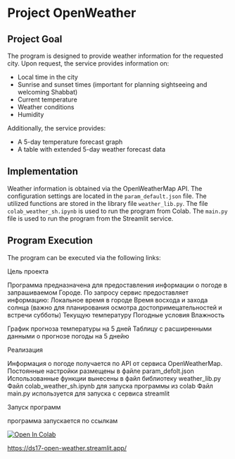 # Project OpenWeather

## Project Goal

The program is designed to provide weather information for the requested city. Upon request, the service provides information on:

- Local time in the city
- Sunrise and sunset times (important for planning sightseeing and welcoming Shabbat)
- Current temperature
- Weather conditions
- Humidity

Additionally, the service provides:
- A 5-day temperature forecast graph
- A table with extended 5-day weather forecast data

## Implementation

Weather information is obtained via the OpenWeatherMap API. The configuration settings are located in the `param_default.json` file. The utilized functions are stored in the library file `weather_lib.py`. The file `colab_weather_sh.ipynb` is used to run the program from Colab. The `main.py` file is used to run the program from the Streamlit service.

## Program Execution

The program can be executed via the following links:



Цель проекта

Программа предназначена для предоставления информации о погоде в запрашиваемом Городе.
По запросу сервис предоставляет информацию:
Локальное время в городе
Время восхода и захода солнца (важно для планирования осмотра достопримецательностей и встречи субботы) 
Текущую температуру 
Погодные условия
Влажность

График прогноза температуры на 5 дней
Таблицу с расширенными данными о прогнозе погоды на 5 днейю

Реализация

Информация о погоде получается по API от сервиса OpenWeatherMap.
Постоянные настройки размещены в файле param_defolt.json
Использованные функции вынесены в файл библиотеку weather_lib.py
Файл colab_weather_sh.ipynb для запуска программы из colab
Файл main.py используется для запуска с сервиса streamlit 


Запуск программ

программа запускается по ссылкам

[![Open In Colab](https://colab.research.google.com/assets/colab-badge.svg)](https://colab.research.google.com/github/IlyaZutler/Project-OpenWeather/blob/main/colab_weather_sh.ipynb)

https://ds17-open-weather.streamlit.app/

